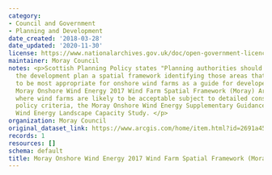 ```yaml
---
category:
- Council and Government
- Planning and Development
date_created: '2018-03-28'
date_updated: '2020-11-30'
license: https://www.nationalarchives.gov.uk/doc/open-government-licence/version/3/
maintainer: Moray Council
notes: <p>Scottish Planning Policy states "Planning authorities should set out in
  the development plan a spatial framework identifying those areas that are likely
  to be most appropriate for onshore wind farms as a guide for developers and communities".
  Moray Onshore Wind Energy 2017 Wind Farm Spatial Framework (Moray) Areas with Potential
  where wind farms are likely to be acceptable subject to detailed consideration against
  policy criteria, the Moray Onshore Wind Energy Supplementary Guidance and the Moray
  Wind Energy Landscape Capacity Study. </p>
organization: Moray Council
original_dataset_link: https://www.arcgis.com/home/item.html?id=2691a454bf4e42e6abad960af1ce4cca
records: 1
resources: []
schema: default
title: Moray Onshore Wind Energy 2017 Wind Farm Spatial Framework (Moray)
---
```


